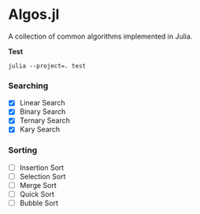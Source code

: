 # Algos.jl
A collection of common algorithms implemented in Julia.

**Test**
```ssh
julia --project=. test
```

### Searching

- [x] Linear Search
- [x] Binary Search
- [x] Ternary Search
- [x] Kary Search

### Sorting

- [ ] Insertion Sort
- [ ] Selection Sort
- [ ] Merge Sort
- [ ] Quick Sort
- [ ] Bubble Sort
